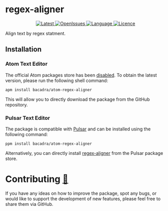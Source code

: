 # regex-aligner

<p align="center">
  <a href="https://github.com/bacadra/atom-regex-aligner/tags">
  <img src="https://img.shields.io/github/v/tag/bacadra/atom-regex-aligner?style=for-the-badge&label=Latest&color=blue" alt="Latest">
  </a>
  <a href="https://github.com/bacadra/atom-regex-aligner/issues">
  <img src="https://img.shields.io/github/issues-raw/bacadra/atom-regex-aligner?style=for-the-badge&color=blue" alt="OpenIssues">
  </a>
  <a href="https://github.com/bacadra/atom-regex-aligner/blob/master/package.json">
  <img src="https://img.shields.io/github/languages/top/bacadra/atom-regex-aligner?style=for-the-badge&color=blue" alt="Language">
  </a>
  <a href="https://github.com/bacadra/atom-regex-aligner/blob/master/LICENSE">
  <img src="https://img.shields.io/github/license/bacadra/atom-regex-aligner?style=for-the-badge&color=blue" alt="Licence">
  </a>
</p>

Align text by regex statment.

## Installation

### Atom Text Editor

The official Atom packages store has been [disabled](https://github.blog/2022-06-08-sunsetting-atom/). To obtain the latest version, please run the following shell command:

```shell
apm install bacadra/atom-regex-aligner
```

This will allow you to directly download the package from the GitHub repository.

### Pulsar Text Editor

The package is compatible with [Pulsar](https://pulsar-edit.dev/) and can be installed using the following command:

```shell
ppm install bacadra/atom-regex-aligner
```

Alternatively, you can directly install [regex-aligner](https://web.pulsar-edit.dev/packages/regex-aligner) from the Pulsar package store.

# Contributing [🍺](https://www.buymeacoffee.com/asiloisad)

If you have any ideas on how to improve the package, spot any bugs, or would like to support the development of new features, please feel free to share them via GitHub.
